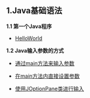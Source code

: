 ## 1.Java基础语法 ##
**1.1 第一个Java程序**

-	[HelloWorld](https://github.com/Zeng9702/LearnJavaFromScratch/blob/master/1.Java%E5%9F%BA%E7%A1%80%E8%AF%AD%E6%B3%95/1.1%E7%AC%AC%E4%B8%80%E4%B8%AAJava%E7%A8%8B%E5%BA%8F/1.1.1HelloWorld/HelloWorld.java)

**1.2 Java输入参数的方式**

-	[通过main方法来输入参数](https://github.com/Zeng9702/LearnJavaFromScratch/blob/master/1.Java%E5%9F%BA%E7%A1%80%E8%AF%AD%E6%B3%95/1.2Java%E8%BE%93%E5%85%A5%E5%8F%82%E6%95%B0%E7%9A%84%E6%96%B9%E5%BC%8F/1.2.1%E9%80%9A%E8%BF%87main%E6%96%B9%E6%B3%95%E6%9D%A5%E8%BE%93%E5%85%A5%E5%8F%82%E6%95%B0/HelloWorld2.java)

-	[在main方法内直接设置参数]()

-	[使用JOptionPane类进行输入](https://github.com/Zeng9702/LearnJavaFromScratch/blob/master/1.Java%E5%9F%BA%E7%A1%80%E8%AF%AD%E6%B3%95/1.2Java%E8%BE%93%E5%85%A5%E5%8F%82%E6%95%B0%E7%9A%84%E6%96%B9%E5%BC%8F/1.2.3%E4%BD%BF%E7%94%A8JOptionPane%E7%B1%BB%E8%BF%9B%E8%A1%8C%E8%BE%93%E5%85%A5/HelloWorld4.java)